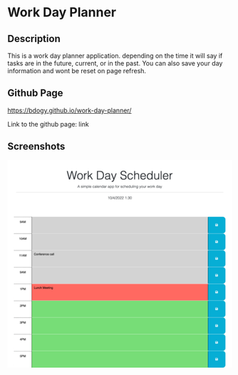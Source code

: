# Work Day Planner

## Description

This is a work day planner application. depending on the time it will say if tasks are in the future, current, or in the past. You can also save your day information and wont be reset on page refresh.

## Github Page
https://bdogy.github.io/work-day-planner/

Link to the github page:
link

## Screenshots

![Alt text](screenshots/screenshot1.png)
